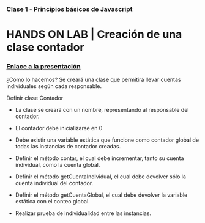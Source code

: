 ### Clase 1 - Principios básicos de Javascript

# HANDS ON LAB | Creación de una clase contador

### [Enlace a la presentación](https://docs.google.com/presentation/d/19Ijelq7ZPoVXD4ODPsXUeGPRO_yH4zWayI6IDV4pjPM/edit#slide=id.g11af22068b0_8_705)
¿Cómo lo hacemos? Se creará una clase que permitirá llevar cuentas individuales según cada responsable.

Definir clase Contador

- La clase se creará con un nombre, representando al responsable del contador.

- El contador debe inicializarse en 0

- Debe existir una variable estática que funcione como contador global de todas las instancias de contador creadas.

- Definir el método contar, el cual debe incrementar, tanto su cuenta individual, como la cuenta global.

- Definir el método getCuentaIndividual, el cual debe devolver sólo la cuenta individual del contador.

- Definir el método getCuentaGlobal, el cual debe devolver la variable estática con el conteo global.

- Realizar prueba de individualidad entre las instancias.
